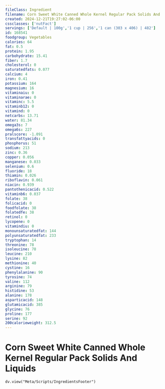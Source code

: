 ```yaml
---
fileClass: Ingredient
filename: Corn Sweet White Canned Whole Kernel Regular Pack Solids And Liquids
created: 2024-12-21T19:27:02-06:00
cssclasses: ['nutFact']
servings: ['Default | 100g','1 cup | 256','1 can (303 x 406) | 482']
id: 168541
foodgroup: Vegetables
calories: 64
fat: 0.5
protein: 1.95
carbohydrate: 15.41
fiber: 1.7
cholesterol: 0
saturatedfats: 0.077
calcium: 4
iron: 0.41
potassium: 164
magnesium: 16
vitaminaiu: 0
vitaminarae: 0
vitaminc: 5.5
vitaminb12: 0
vitamind: 0
netcarbs: 13.71
water: 81.34
omega3s: 7
omega6s: 227
pralscore: -1.091
transfattyacids: 0
phosphorus: 51
sodium: 213
zinc: 0.36
copper: 0.056
manganese: 0.033
selenium: 0.6
fluoride: 18
thiamin: 0.026
riboflavin: 0.061
niacin: 0.939
pantothenicacid: 0.522
vitaminb6: 0.037
folate: 38
folicacid: 0
foodfolate: 38
folatedfe: 38
retinol: 0
lycopene: 0
vitamindiu: 0
monounsaturatedfat: 144
polyunsaturatedfat: 233
tryptophan: 14
threonine: 78
isoleucine: 78
leucine: 210
lysine: 82
methionine: 40
cystine: 16
phenylalanine: 90
tyrosine: 74
valine: 112
arginine: 79
histidine: 53
alanine: 178
asparticacid: 148
glutamicacid: 385
glycine: 76
proline: 177
serine: 92
200calorieweight: 312.5
---
```


# Corn Sweet White Canned Whole Kernel Regular Pack Solids And Liquids

```dataviewjs
dv.view("Meta/Scripts/IngredientsFooter")
```